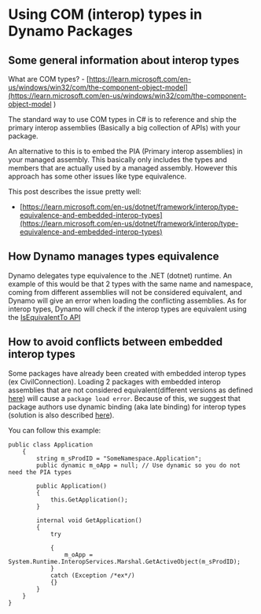# Using COM (interop) types in Dynamo Packages

## Some general information about interop types
What are COM types? - [https://learn.microsoft.com/en-us/windows/win32/com/the-component-object-model](https://learn.microsoft.com/en-us/windows/win32/com/the-component-object-model )

The standard way to use COM types in C# is to reference and ship the primary interop assemblies (Basically a big collection of APIs) with your package. 

An alternative to this is to embed the PIA (Primary interop assemblies) in your managed assembly. This basically only includes the types and members that are actually used by a managed assembly. However this approach has some other issues like type equivalence.

This post describes the issue pretty well: 
* [https://learn.microsoft.com/en-us/dotnet/framework/interop/type-equivalence-and-embedded-interop-types](https://learn.microsoft.com/en-us/dotnet/framework/interop/type-equivalence-and-embedded-interop-types)

## How Dynamo manages types equivalence
Dynamo delegates type equivalence to the .NET (dotnet) runtime. 
An example of this would be that 2 types with the same name and namespace, coming from different assemblies will not be considered equivalent, and Dynamo will give an error when loading the conflicting assemblies. 
As for interop types, Dynamo will check if the interop types are equivalent using the [IsEquivalentTo API](https://learn.microsoft.com/en-us/dotnet/api/system.type.isequivalentto)

## How to avoid conflicts between embedded interop types
Some packages have already been created with embedded interop types (ex CivilConnection). 
Loading 2 packages with embedded interop assemblies that are not considered equivalent(different versions as defined [here](https://learn.microsoft.com/en-us/dotnet/framework/interop/type-equivalence-and-embedded-interop-types)) will cause a `package load error`.
Because of this, we suggest that package authors use dynamic binding (aka late binding) for interop types (solution is also described [here](https://blogs.iis.net/samng/the-pain-of-deploying-primary-interop-assemblies)).

You can follow this example:
```
public class Application
    {
        string m_sProdID = "SomeNamespace.Application";
        public dynamic m_oApp = null; // Use dynamic so you do not need the PIA types

        public Application()
        {
            this.GetApplication();
        }

        internal void GetApplication()
        {
            try

            {
                m_oApp = System.Runtime.InteropServices.Marshal.GetActiveObject(m_sProdID);
            }
            catch (Exception /*ex*/)
            {}
        }
    }
}
```